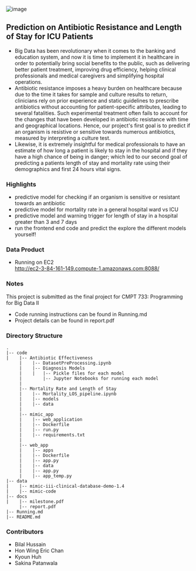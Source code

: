 ![image](https://user-images.githubusercontent.com/32183829/115143177-98417880-9ffa-11eb-997a-b1f18a4681cf.png)

## Prediction on Antibiotic Resistance and Length of Stay for ICU Patients
- Big Data has been revolutionary when it comes to the banking and education system, and now it is time to implement it in healthcare in order to potentially bring social benefits to the public, such as delivering better patient treatment, improving drug efficiency, helping clinical professionals and medical caregivers and simplifying hospital operations.  
- Antibiotic resistance imposes a heavy burden on healthcare because due to the time it takes for sample and culture results to return, clinicians rely on prior experience and static guidelines to prescribe antibiotics without accounting for patient-specific attributes, leading to several fatalities. Such experimental treatment often fails to account for the changes that have been developed in antibiotic resistance with time and geographical locations. Hence, our project's first goal is to predict if an organism is resistive or sensitive towards numerous antibiotics, measured by interpreting a culture test. 
- Likewise, it is extremely insightful for medical professionals to have an estimate of how long a patient is likely to stay in the hospital and if they have a high chance of being in danger; which led to our second goal of predicting a patients length of stay and mortality rate using their demographics and first 24 hours vital signs.
    
### Highlights
- predictive model for checking if an organism is sensitive or resistant towards an antibiotic
- predictive model for mortality rate in a general hospital ward vs ICU
- predictive model and warning trigger for length of stay in a hospital greater than 3 and 7 days
- run the frontend end code and predict the explore the different models yourself!

### Data Product
- Running on EC2 <br>
http://ec2-3-84-161-149.compute-1.amazonaws.com:8088/ <br>
    
### Notes
This project is submitted as the final project for CMPT 733: Programming for Big Data II
- Code running instructions can be found in Running.md
- Project details can be found in report.pdf

### Directory Structure
    .
    |-- code                                          
    |    |-- Antibiotic Effectiveness                          
         |    |-- DatasetPreProcessing.ipynb
         |    |-- Diagnosis Models
         |    |   |-- Pickle files for each model
         |        |-- Jupyter Notebooks for running each model
         |
         |-- Mortality Rate and Length of Stay
         |    |-- Mortality_LOS_pipeline.ipynb
         |    |-- models
         |    |-- data
         |
         |-- mimic_app
         |    |-- web_application
         |    |-- Dockerfile
         |    |-- run.py
         |    |-- requirements.txt
         |
         |-- web_app
         |    |-- apps
         |    |-- Dockerfile
         |    |-- app.py
         |    |-- data
         |    |-- app.py
         |    |-- app_temp.py
    |-- data                                          
    |    |-- mimic-iii-clinical-database-demo-1.4
    |    |-- mimic-code         
    |-- docs
    |    |-- milestone.pdf
         |-- report.pdf
    |-- Running.md
    |-- README.md

### Contributors
- Bilal Hussain
- Hon Wing Eric Chan
- Kyoun Huh
- Sakina Patanwala
